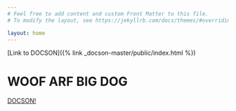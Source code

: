 ```yaml
---
# Feel free to add content and custom Front Matter to this file.
# To modify the layout, see https://jekyllrb.com/docs/themes/#overriding-theme-defaults

layout: home
---
```



[Link to DOCSON]({% link _docson-master/public/index.html %})


<h1>WOOF ARF BIG DOG</h1>
    <p><a href="./_docson-master/public/index.html#./dif-topology-schema.json">DOCSON!</a></p>
    
    
    
